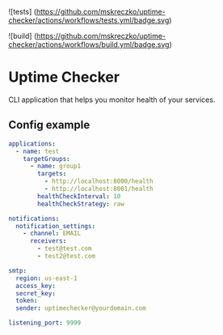 ![tests]
(https://github.com/mskreczko/uptime-checker/actions/workflows/tests.yml/badge.svg)

![build]
(https://github.com/mskreczko/uptime-checker/actions/workflows/build.yml/badge.svg)

# Uptime Checker

CLI application that helps you monitor health of your services.

## Config example
```yaml
applications:
  - name: test
    targetGroups:
      - name: group1
        targets:
          - http://localhost:8000/health
          - http://localhost:8001/health
        healthCheckInterval: 10
        healthCheckStrategy: raw

notifications:
  notification_settings:
    - channel: EMAIL
      receivers:
        - test@test.com
        - test2@test.com

smtp:
  region: us-east-1
  access_key: 
  secret_key: 
  token:
  sender: uptimechecker@yourdomain.com

listening_port: 9999
```